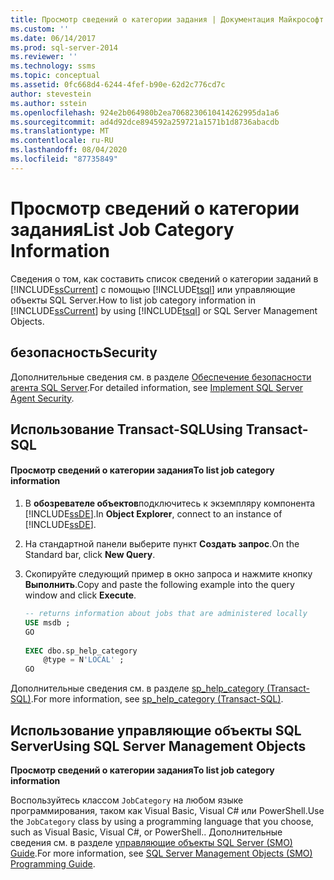 ```yaml
---
title: Просмотр сведений о категории задания | Документация Майкрософт
ms.custom: ''
ms.date: 06/14/2017
ms.prod: sql-server-2014
ms.reviewer: ''
ms.technology: ssms
ms.topic: conceptual
ms.assetid: 0fc668d4-6244-4fef-b90e-62d2c776cd7c
author: stevestein
ms.author: sstein
ms.openlocfilehash: 924e2b064980b2ea7068230610414262995da1a6
ms.sourcegitcommit: ad4d92dce894592a259721a1571b1d8736abacdb
ms.translationtype: MT
ms.contentlocale: ru-RU
ms.lasthandoff: 08/04/2020
ms.locfileid: "87735849"
---
```

# <a name="list-job-category-information"></a><span data-ttu-id="b57da-102">Просмотр сведений о категории задания</span><span class="sxs-lookup"><span data-stu-id="b57da-102">List Job Category Information</span></span>
  <span data-ttu-id="b57da-103">Сведения о том, как составить список сведений о категории заданий в [!INCLUDE[ssCurrent](../../includes/sscurrent-md.md)] с помощью [!INCLUDE[tsql](../../includes/tsql-md.md)] или управляющие объекты SQL Server.</span><span class="sxs-lookup"><span data-stu-id="b57da-103">How to list job category information in [!INCLUDE[ssCurrent](../../includes/sscurrent-md.md)] by using [!INCLUDE[tsql](../../includes/tsql-md.md)] or SQL Server Management Objects.</span></span>  

  
##  <a name="security"></a><a name="Security"></a> <span data-ttu-id="b57da-104">безопасность</span><span class="sxs-lookup"><span data-stu-id="b57da-104">Security</span></span>  
 <span data-ttu-id="b57da-105">Дополнительные сведения см. в разделе [Обеспечение безопасности агента SQL Server](implement-sql-server-agent-security.md).</span><span class="sxs-lookup"><span data-stu-id="b57da-105">For detailed information, see [Implement SQL Server Agent Security](implement-sql-server-agent-security.md).</span></span>  

  
##  <a name="using-transact-sql"></a><a name="TSQL"></a> <span data-ttu-id="b57da-106">Использование Transact-SQL</span><span class="sxs-lookup"><span data-stu-id="b57da-106">Using Transact-SQL</span></span>  
  
#### <a name="to-list-job-category-information"></a><span data-ttu-id="b57da-107">Просмотр сведений о категории задания</span><span class="sxs-lookup"><span data-stu-id="b57da-107">To list job category information</span></span>  
  
1.  <span data-ttu-id="b57da-108">В **обозревателе объектов**подключитесь к экземпляру компонента [!INCLUDE[ssDE](../../includes/ssde-md.md)].</span><span class="sxs-lookup"><span data-stu-id="b57da-108">In **Object Explorer**, connect to an instance of [!INCLUDE[ssDE](../../includes/ssde-md.md)].</span></span>  
  
2.  <span data-ttu-id="b57da-109">На стандартной панели выберите пункт **Создать запрос**.</span><span class="sxs-lookup"><span data-stu-id="b57da-109">On the Standard bar, click **New Query**.</span></span>  
  
3.  <span data-ttu-id="b57da-110">Скопируйте следующий пример в окно запроса и нажмите кнопку **Выполнить**.</span><span class="sxs-lookup"><span data-stu-id="b57da-110">Copy and paste the following example into the query window and click **Execute**.</span></span>  
  
    ```sql
    -- returns information about jobs that are administered locally  
    USE msdb ;  
    GO  
  
    EXEC dbo.sp_help_category  
        @type = N'LOCAL' ;  
    GO  
    ```  
  
 <span data-ttu-id="b57da-111">Дополнительные сведения см. в разделе [sp_help_category &#40;Transact-SQL&#41;](/sql/relational-databases/system-stored-procedures/sp-help-category-transact-sql).</span><span class="sxs-lookup"><span data-stu-id="b57da-111">For more information, see [sp_help_category &#40;Transact-SQL&#41;](/sql/relational-databases/system-stored-procedures/sp-help-category-transact-sql).</span></span>  
  
  
##  <a name="using-sql-server-management-objects"></a><a name="SMO"></a><span data-ttu-id="b57da-112">Использование управляющие объекты SQL Server</span><span class="sxs-lookup"><span data-stu-id="b57da-112">Using SQL Server Management Objects</span></span>  
 <span data-ttu-id="b57da-113">**Просмотр сведений о категории задания**</span><span class="sxs-lookup"><span data-stu-id="b57da-113">**To list job category information**</span></span>  
  
 <span data-ttu-id="b57da-114">Воспользуйтесь классом `JobCategory` на любом языке программирования, таком как Visual Basic, Visual C# или PowerShell.</span><span class="sxs-lookup"><span data-stu-id="b57da-114">Use the `JobCategory` class by using a programming language that you choose, such as Visual Basic, Visual C#, or PowerShell..</span></span> <span data-ttu-id="b57da-115">Дополнительные сведения см. в разделе [управляющие объекты SQL Server &#40;SMO&#41; Guide](../../relational-databases/server-management-objects-smo/sql-server-management-objects-smo-programming-guide.md).</span><span class="sxs-lookup"><span data-stu-id="b57da-115">For more information, see [SQL Server Management Objects &#40;SMO&#41; Programming Guide](../../relational-databases/server-management-objects-smo/sql-server-management-objects-smo-programming-guide.md).</span></span>  
